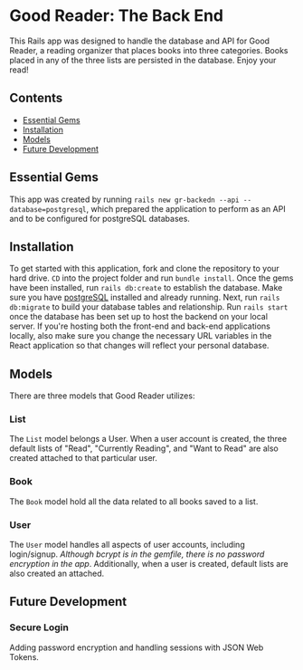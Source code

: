 # Good Reader: The Back End

This Rails app was designed to handle the database and API for Good Reader, a reading organizer that places books into three categories. Books placed in any of the three lists are persisted in the database. Enjoy your read!

## Contents

- [Essential Gems](#essentual-gmes)
- [Installation](#installation)
- [Models](#models)
- [Future Development](#future-development)

## Essential Gems

This app was created by running ```rails new gr-backedn --api --database=postgresql```, which prepared the application to perform as an API and to be configured for postgreSQL databases.

## Installation

To get started with this application, fork and clone the repository to your hard drive. ```CD``` into the project folder and run ```bundle install```. Once the gems have been installed, run ```rails db:create``` to establish the database. Make sure you have [postgreSQL](https://postgresapp.com/) installed and already running. Next, run ```rails db:migrate``` to build your database tables and relationship. Run ```rails start``` once the database has been set up to host the backend on your local server. If you're hosting both the front-end and back-end applications locally, also make sure you change the necessary URL variables in the React application so that changes will reflect your personal database.

## Models

There are three models that Good Reader utilizes:

### List

The ```List``` model belongs a User. When a user account is created, the three default lists of "Read", "Currently Reading", and "Want to Read" are also created attached to that particular user.

### Book

The ```Book``` model hold all the data related to all books saved to a list.

### User

The ```User``` model handles all aspects of user accounts, including login/signup. *Although bcrypt is in the gemfile, there is no password encryption in the app*. Additionally, when a user is created, default lists are also created an attached.

## Future Development

### Secure Login

Adding password encryption and handling sessions with JSON Web Tokens.
